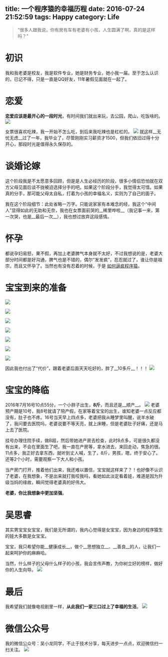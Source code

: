 title: 一个程序猿的幸福历程
date: 2016-07-24 21:52:59
tags: Happy
category: Life
---
> “很多人跟我说，你有房有车有老婆有小孩，人生圆满了啊，真的是这样吗？”

# 初识

我和我老婆是校友，我是软件专业，她是财务专业，她小我一届。至于怎么认识的，已记不得，只是一直是QQ好友，11年暑假见面就在一起了。


# 恋爱

__恋爱应该是最开心的一段时光__，有时间我们就出来玩，去公园，爬山，吃饭啥的。
![](http://7q5c2h.com1.z0.glb.clouddn.com/myHappyWay1.png?watermark/2/text/5ZC05bCP6b6Z5ZCM5a24/font/5qW35L2T/fontsize/500/fill/I0VGRUZFRg==/dissolve/100/gravity/SouthEast/dx/10/dy/10)
<!--more-->
女票很喜欢吃辣，我一开始不怎么吃，到后来我吃辣也是杠杠的。
![](http://7q5c2h.com1.z0.glb.clouddn.com/myHappyWay2.jpg?watermark/2/text/5ZC05bCP6b6Z5ZCM5a24/font/5qW35L2T/fontsize/500/fill/I0VGRUZFRg==/dissolve/100/gravity/SouthEast/dx/10/dy/10)
就这样__无忧无虑__过了一年，我毕业了，尽管刚刚实习薪资才1500，但我们依旧过得十分开心，那段时光是值得永久保存的。

# 谈婚论嫁

这个阶段我是不太愿意多回顾，但是是人生必经历的阶段，很多小情侣恐怕就在双方父母见面后谈不拢被迫选择分手的吧。如果这个阶段分手，我觉得太可惜。如果真的分手，那可能父母太自私，打着为小孩的幸福名义，实则为了自己的面子。

我在这个阶段细节：此处省略一万字。只能说家家有本难念的经，我这个“中间人”显得如此的无助和无奈，我也在女票面前哭的__稀里哗啦__（我记事一来，第一次哭，也是__最后一次__），我也想过放弃这段感情。

# 怀孕

都说孕妇易怒，果不假，再加上老婆脾气本身就不太好，不过我想说的是，老婆大部分时间都是好沟通，脾气也是不错的，偶尔“发发疯”，忍忍就过了，谁让你是祖宗，而且又怀孕了。当然也有没有忍着的时候，于是 [如何逼疯程序猿](http://mp.weixin.qq.com/s?__biz=MzI4MzE2MTQ5Mw==&mid=2649752167&idx=1&sn=b607fb63d412f9cbccbb247c7c8d82da&scene=21#wechat_redirect)。

# 宝宝到来的准备
![](http://7q5c2h.com1.z0.glb.clouddn.com/myHappyWay4.JPG?watermark/2/text/5ZC05bCP6b6Z5ZCM5a24/font/5qW35L2T/fontsize/500/fill/I0VGRUZFRg==/dissolve/100/gravity/SouthEast/dx/10/dy/10)

![](http://7q5c2h.com1.z0.glb.clouddn.com/myHappyWay5.JPG?watermark/2/text/5ZC05bCP6b6Z5ZCM5a24/font/5qW35L2T/fontsize/500/fill/I0VGRUZFRg==/dissolve/100/gravity/SouthEast/dx/10/dy/10)

![](http://7q5c2h.com1.z0.glb.clouddn.com/myHappyWay6.JPG?watermark/2/text/5ZC05bCP6b6Z5ZCM5a24/font/5qW35L2T/fontsize/500/fill/I0VGRUZFRg==/dissolve/100/gravity/SouthEast/dx/10/dy/10)

![](http://7q5c2h.com1.z0.glb.clouddn.com/myHappyWay7.JPG?watermark/2/text/5ZC05bCP6b6Z5ZCM5a24/font/5qW35L2T/fontsize/500/fill/I0VGRUZFRg==/dissolve/100/gravity/SouthEast/dx/10/dy/10)

![](http://7q5c2h.com1.z0.glb.clouddn.com/myHappyWay9.JPG?watermark/2/text/5ZC05bCP6b6Z5ZCM5a24/font/5qW35L2T/fontsize/500/fill/I0VGRUZFRg==/dissolve/100/gravity/SouthEast/dx/10/dy/10)

![](http://7q5c2h.com1.z0.glb.clouddn.com/myHappyWay10.JPG?watermark/2/text/5ZC05bCP6b6Z5ZCM5a24/font/5qW35L2T/fontsize/500/fill/I0VGRUZFRg==/dissolve/100/gravity/SouthEast/dx/10/dy/10)

![](http://7q5c2h.com1.z0.glb.clouddn.com/myHappyWay11.JPG?watermark/2/text/5ZC05bCP6b6Z5ZCM5a24/font/5qW35L2T/fontsize/500/fill/I0VGRUZFRg==/dissolve/100/gravity/SouthEast/dx/10/dy/10)


因此我也付出了“代价”，跟着老婆后面天天吃好的，胖了__10多斤__！！！
![](http://7q5c2h.com1.z0.glb.clouddn.com/myHappyWay12.JPG?watermark/2/text/5ZC05bCP6b6Z5ZCM5a24/font/5qW35L2T/fontsize/500/fill/I0VGRUZFRg==/dissolve/100/gravity/SouthEast/dx/10/dy/10)

# 宝宝的降临

2016年7月16号10点55分，一个小胖子出生，__8斤__，而且还是__顺产__。
![](http://7q5c2h.com1.z0.glb.clouddn.com/myHappyWay8.JPG?watermark/2/text/5ZC05bCP6b6Z5ZCM5a24/font/5qW35L2T/fontsize/500/fill/I0VGRUZFRg==/dissolve/100/gravity/SouthEast/dx/10/dy/10)
老婆预产期是10号，我8号就请了陪产假，在家等着宝宝的出生，谁知老婆一点反应都没有，肚子也不疼。16号当天早上四点多，老婆把我从睡梦里叫醒，说羊水破了，我问要去医院吗，老婆说要不等天亮，就上床睡，但是老婆肚子好痛，还是马上去了医院。

挂号办理住院手续，做B超，然后带她进产房去检查，此时8点多，可是很久都没有出来，不会在里面生了吧，我一直在产房等，拿水进去，来回走动，焦急的很。11点多，我正好去拿东西，就听到丈人喊，生了，8斤，男孩，嗯，终于安心了。还等2个小时，需要观察一下大人和小孩。

当产房门打开，推着他们出来，我还难以置信，宝宝就这样来了？！也好像不认识了老婆，在我想象，不是出来就打我咬我吗，看她如此淡定看着娃，难道是因为升级当妈的缘故，瞬间觉得老婆真的好伟大。

__老婆，你比我想象中更加坚强__。

# 吴思睿

其实男宝宝女宝宝，我们是无所谓的，我内心觉得是女宝宝，因为身边的程序猿生的娃大多数是女宝宝。

宝宝，我只希望你能__健康成长__，做个__思想独立__、__善良__的人，让我们一起来呵护你的麻麻哈。

当然，什么样子的父母什么样子的小孩，我会言传声教，为你树立好的榜样，做好你的人生向导。
![](http://7q5c2h.com1.z0.glb.clouddn.com/myHappyWay13.JPG?watermark/2/text/5ZC05bCP6b6Z5ZCM5a24/font/5qW35L2T/fontsize/500/fill/I0VGRUZFRg==/dissolve/100/gravity/SouthEast/dx/10/dy/10)

# 最后

我希望我们就像电视剧里一样，__从此我们一家三口过上了幸福的生活__。
![](http://7q5c2h.com1.z0.glb.clouddn.com/myHappyWay3.jpg?watermark/2/text/5ZC05bCP6b6Z5ZCM5a24/font/5qW35L2T/fontsize/500/fill/I0VGRUZFRg==/dissolve/100/gravity/SouthEast/dx/10/dy/10)

# 微信公众号
我的微信公众号：吴小龙同学，不止于技术分享，每天进步一点点，欢迎微信扫一扫关注。
![](http://7q5c2h.com1.z0.glb.clouddn.com/qrcode_wuxiaolong.jpg)
